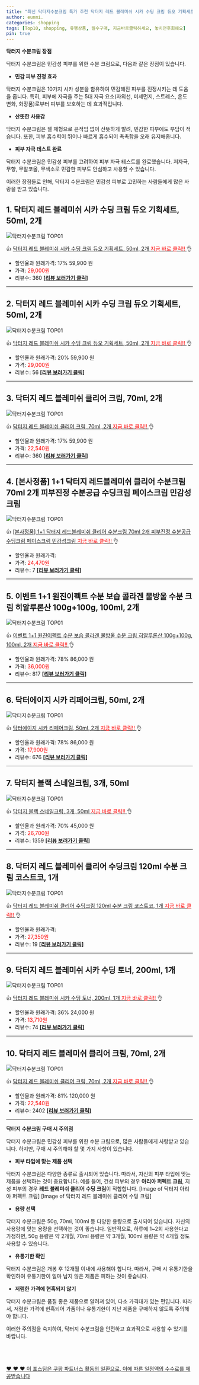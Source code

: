 ```yaml
---
title: "최신 닥터지수분크림 특가 추천 닥터지 레드 블레미쉬 시카 수딩 크림 듀오 기획세트, 50ml, 2개 비교 장점"
author: eunmi.
categories: shopping
tags: [Top10, shopping, 유행상품, 필수구매, 지금바로클릭하세요, 놓치면후회해요]
pin: true
---
```

**닥터지 수분크림 장점**

닥터지 수분크림은 민감성 피부를 위한 수분 크림으로, 다음과 같은 장점이 있습니다.

* **민감 피부 진정 효과**

닥터지 수분크림은 10가지 시카 성분을 함유하여 민감해진 피부를 진정시키는 데 도움을 줍니다. 특히, 피부에 자극을 주는 5대 자극 요소(자외선, 미세먼지, 스트레스, 온도 변화, 화장품)로부터 피부를 보호하는 데 효과적입니다.

* **산뜻한 사용감**

닥터지 수분크림은 젤 제형으로 끈적임 없이 산뜻하게 발려, 민감한 피부에도 부담이 적습니다. 또한, 피부 흡수력이 뛰어나 빠르게 흡수되어 촉촉함을 오래 유지해줍니다.

* **피부 자극 테스트 완료**

닥터지 수분크림은 민감성 피부를 고려하여 피부 자극 테스트를 완료했습니다. 저자극, 무향, 무알코올, 무색소로 민감한 피부도 안심하고 사용할 수 있습니다.

이러한 장점들로 인해, 닥터지 수분크림은 민감성 피부로 고민하는 사람들에게 많은 사랑을 받고 있습니다.

   

## 1. 닥터지 레드 블레미쉬 시카 수딩 크림 듀오 기획세트, 50ml, 2개

![닥터지수분크림 TOP01](https://thumbnail10.coupangcdn.com/thumbnails/remote/230x230ex/image/retail/images/1255023536802919-5b76ce33-0e01-44dc-9f69-5bd3c4face8c.jpg)


👍 [닥터지 레드 블레미쉬 시카 수딩 크림 듀오 기획세트, 50ml, 2개 <font color=red> 지금 바로 클릭!! </font> ](https://link.coupang.com/re/AFFSDP?lptag=AF3617701&subid=GithubCoopas&pageKey=6431601098&traceid=V0-153&itemId=16305772888&vendorItemId=76144598855) 👌 


- 할인율과 원래가격: 17%  59,900   원
- 가격: <span style='color:red'>29,000원</span>
- 리뷰수: 360  [**[리뷰 보러가기 클릭]**](https://link.coupang.com/re/AFFSDP?lptag=AF3617701&subid=GithubCoopas&pageKey=6431601098&traceid=V0-153&itemId=16305772888&vendorItemId=76144598855)

---


   

## 2. 닥터지 레드 블레미쉬 시카 수딩 크림 듀오 기획세트, 50ml, 2개

![닥터지수분크림 TOP01](https://thumbnail10.coupangcdn.com/thumbnails/remote/230x230ex/image/retail/images/1255023536802919-5b76ce33-0e01-44dc-9f69-5bd3c4face8c.jpg)


👍 [닥터지 레드 블레미쉬 시카 수딩 크림 듀오 기획세트, 50ml, 2개 <font color=red> 지금 바로 클릭!! </font> ](https://link.coupang.com/re/AFFSDP?lptag=AF3617701&subid=GithubCoopas&pageKey=6431601098&traceid=V0-153&itemId=16305772888&vendorItemId=76144598855) 👌 


- 할인율과 원래가격: 20%  59,900   원
- 가격: <span style='color:red'>29,000원</span>
- 리뷰수: 56  [**[리뷰 보러가기 클릭]**](https://link.coupang.com/re/AFFSDP?lptag=AF3617701&subid=GithubCoopas&pageKey=6431601098&traceid=V0-153&itemId=16305772888&vendorItemId=76144598855)

---


   

## 3. 닥터지 레드 블레미쉬 클리어 크림, 70ml, 2개

![닥터지수분크림 TOP01](https://thumbnail10.coupangcdn.com/thumbnails/remote/230x230ex/image/vendor_inventory/9cca/31fd9825261058951479ba7c3853e16183383ef0b1028513ba46fa5de7f2.jpg)


👍 [닥터지 레드 블레미쉬 클리어 크림, 70ml, 2개 <font color=red> 지금 바로 클릭!! </font> ](https://link.coupang.com/re/AFFSDP?lptag=AF3617701&subid=GithubCoopas&pageKey=5399156946&traceid=V0-153&itemId=9419886722&vendorItemId=86464501067) 👌 


- 할인율과 원래가격: 17%  59,900   원
- 가격: <span style='color:red'>22,540원</span>
- 리뷰수: 360  [**[리뷰 보러가기 클릭]**](https://link.coupang.com/re/AFFSDP?lptag=AF3617701&subid=GithubCoopas&pageKey=5399156946&traceid=V0-153&itemId=9419886722&vendorItemId=86464501067)

---


   

## 4. [본사정품] 1+1 닥터지 레드블레미쉬 클리어 수분크림 70ml 2개 피부진정 수분공급 수딩크림 페이스크림 민감성크림

![닥터지수분크림 TOP01](https://thumbnail9.coupangcdn.com/thumbnails/remote/230x230ex/image/vendor_inventory/6053/d7908d9e6ea97b31c5035c13e6274126b18041633c17cb91134a649034ec.jpg)


👍 [[본사정품] 1+1 닥터지 레드블레미쉬 클리어 수분크림 70ml 2개 피부진정 수분공급 수딩크림 페이스크림 민감성크림 <font color=red> 지금 바로 클릭!! </font> ](https://link.coupang.com/re/AFFSDP?lptag=AF3617701&subid=GithubCoopas&pageKey=7417134165&traceid=V0-153&itemId=19232361575&vendorItemId=86501735331) 👌 


- 할인율과 원래가격: 
- 가격: <span style='color:red'>24,470원</span>
- 리뷰수: 7  [**[리뷰 보러가기 클릭]**](https://link.coupang.com/re/AFFSDP?lptag=AF3617701&subid=GithubCoopas&pageKey=7417134165&traceid=V0-153&itemId=19232361575&vendorItemId=86501735331)

---


   

## 5. 이벤트 1+1 원진이펙트 수분 보습 콜라겐 물방울 수분 크림 히알루론산 100g+100g, 100ml, 2개

![닥터지수분크림 TOP01](https://thumbnail9.coupangcdn.com/thumbnails/remote/230x230ex/image/vendor_inventory/95ed/7e0000a8ef1e5fe71eb3d14ab8f2d2b772f106a812d029cd66f24f832665.png)


👍 [이벤트 1+1 원진이펙트 수분 보습 콜라겐 물방울 수분 크림 히알루론산 100g+100g, 100ml, 2개 <font color=red> 지금 바로 클릭!! </font> ](https://link.coupang.com/re/AFFSDP?lptag=AF3617701&subid=GithubCoopas&pageKey=6822879301&traceid=V0-153&itemId=16187902289&vendorItemId=87498941199) 👌 


- 할인율과 원래가격: 78%  86,000   원
- 가격: <span style='color:red'>36,000원</span>
- 리뷰수: 817  [**[리뷰 보러가기 클릭]**](https://link.coupang.com/re/AFFSDP?lptag=AF3617701&subid=GithubCoopas&pageKey=6822879301&traceid=V0-153&itemId=16187902289&vendorItemId=87498941199)

---


   

## 6. 닥터에이지 시카 리페어크림, 50ml, 2개

![닥터지수분크림 TOP01](https://thumbnail9.coupangcdn.com/thumbnails/remote/230x230ex/image/retail/images/4364813542549906-5350c7a7-9279-4c44-9c77-bd016f22f702.jpg)


👍 [닥터에이지 시카 리페어크림, 50ml, 2개 <font color=red> 지금 바로 클릭!! </font> ](https://link.coupang.com/re/AFFSDP?lptag=AF3617701&subid=GithubCoopas&pageKey=6174360973&traceid=V0-153&itemId=2647629542&vendorItemId=70638435618) 👌 


- 할인율과 원래가격: 78%  86,000   원
- 가격: <span style='color:red'>17,900원</span>
- 리뷰수: 676  [**[리뷰 보러가기 클릭]**](https://link.coupang.com/re/AFFSDP?lptag=AF3617701&subid=GithubCoopas&pageKey=6174360973&traceid=V0-153&itemId=2647629542&vendorItemId=70638435618)

---


   

## 7. 닥터지 블랙 스네일크림, 3개, 50ml

![닥터지수분크림 TOP01](https://thumbnail9.coupangcdn.com/thumbnails/remote/230x230ex/image/retail/images/40fc048a-78fe-4d61-85b1-cc48d878ba0f6545159969151950245.png)


👍 [닥터지 블랙 스네일크림, 3개, 50ml <font color=red> 지금 바로 클릭!! </font> ](https://link.coupang.com/re/AFFSDP?lptag=AF3617701&subid=GithubCoopas&pageKey=7112172506&traceid=V0-153&itemId=19503737130&vendorItemId=86285370362) 👌 


- 할인율과 원래가격: 70%  45,000   원
- 가격: <span style='color:red'>26,700원</span>
- 리뷰수: 1359  [**[리뷰 보러가기 클릭]**](https://link.coupang.com/re/AFFSDP?lptag=AF3617701&subid=GithubCoopas&pageKey=7112172506&traceid=V0-153&itemId=19503737130&vendorItemId=86285370362)

---


   

## 8. 닥터지 레드 블레미쉬 클리어 수딩크림 120ml 수분 크림 코스트코, 1개

![닥터지수분크림 TOP01](https://thumbnail6.coupangcdn.com/thumbnails/remote/230x230ex/image/vendor_inventory/512b/86ba387009dbd968f4f6fe966a9d7541f2c428183d8bf0a9dad06977c7cd.png)


👍 [닥터지 레드 블레미쉬 클리어 수딩크림 120ml 수분 크림 코스트코, 1개 <font color=red> 지금 바로 클릭!! </font> ](https://link.coupang.com/re/AFFSDP?lptag=AF3617701&subid=GithubCoopas&pageKey=7590089972&traceid=V0-153&itemId=20054829808&vendorItemId=87142351410) 👌 


- 할인율과 원래가격: 
- 가격: <span style='color:red'>27,350원</span>
- 리뷰수: 19  [**[리뷰 보러가기 클릭]**](https://link.coupang.com/re/AFFSDP?lptag=AF3617701&subid=GithubCoopas&pageKey=7590089972&traceid=V0-153&itemId=20054829808&vendorItemId=87142351410)

---


   

## 9. 닥터지 레드 블레미쉬 시카 수딩 토너, 200ml, 1개

![닥터지수분크림 TOP01](https://thumbnail8.coupangcdn.com/thumbnails/remote/230x230ex/image/retail/images/1817985208705261-5e15e252-6486-4507-8f70-c7a8cbd5ce42.jpg)


👍 [닥터지 레드 블레미쉬 시카 수딩 토너, 200ml, 1개 <font color=red> 지금 바로 클릭!! </font> ](https://link.coupang.com/re/AFFSDP?lptag=AF3617701&subid=GithubCoopas&pageKey=7685374088&traceid=V0-153&itemId=20536974855&vendorItemId=81821492106) 👌 


- 할인율과 원래가격: 36%  24,000   원
- 가격: <span style='color:red'>13,710원</span>
- 리뷰수: 74  [**[리뷰 보러가기 클릭]**](https://link.coupang.com/re/AFFSDP?lptag=AF3617701&subid=GithubCoopas&pageKey=7685374088&traceid=V0-153&itemId=20536974855&vendorItemId=81821492106)

---


   

## 10. 닥터지 레드 블레미쉬 클리어 크림, 70ml, 2개

![닥터지수분크림 TOP01](https://thumbnail10.coupangcdn.com/thumbnails/remote/230x230ex/image/vendor_inventory/9cca/31fd9825261058951479ba7c3853e16183383ef0b1028513ba46fa5de7f2.jpg)


👍 [닥터지 레드 블레미쉬 클리어 크림, 70ml, 2개 <font color=red> 지금 바로 클릭!! </font> ](https://link.coupang.com/re/AFFSDP?lptag=AF3617701&subid=GithubCoopas&pageKey=5399156946&traceid=V0-153&itemId=9419886722&vendorItemId=86464501067) 👌 


- 할인율과 원래가격: 81%  120,000   원
- 가격: <span style='color:red'>22,540원</span>
- 리뷰수: 2402  [**[리뷰 보러가기 클릭]**](https://link.coupang.com/re/AFFSDP?lptag=AF3617701&subid=GithubCoopas&pageKey=5399156946&traceid=V0-153&itemId=9419886722&vendorItemId=86464501067)

---
**닥터지 수분크림 구매 시 주의점**

닥터지 수분크림은 민감성 피부를 위한 수분 크림으로, 많은 사람들에게 사랑받고 있습니다. 하지만, 구매 시 주의해야 할 몇 가지 사항이 있습니다.

* **피부 타입에 맞는 제품 선택**

닥터지 수분크림은 다양한 종류로 출시되어 있습니다. 따라서, 자신의 피부 타입에 맞는 제품을 선택하는 것이 중요합니다. 예를 들어, 건성 피부의 경우 **아리아 퍼펙트 크림**, 지성 피부의 경우 **레드 블레미쉬 클리어 수딩 크림**이 적합합니다.
[Image of 닥터지 아리아 퍼펙트 크림]
[Image of 닥터지 레드 블레미쉬 클리어 수딩 크림]

* **용량 선택**

닥터지 수분크림은 50g, 70ml, 100ml 등 다양한 용량으로 출시되어 있습니다. 자신의 사용량에 맞는 용량을 선택하는 것이 좋습니다. 일반적으로, 하루에 1~2회 사용한다고 가정하면, 50g 용량은 약 2개월, 70ml 용량은 약 3개월, 100ml 용량은 약 4개월 정도 사용할 수 있습니다.

* **유통기한 확인**

닥터지 수분크림은 개봉 후 12개월 이내에 사용해야 합니다. 따라서, 구매 시 유통기한을 확인하여 유통기한이 얼마 남지 않은 제품은 피하는 것이 좋습니다.

* **저렴한 가격에 현혹되지 않기**

닥터지 수분크림은 품질 좋은 제품으로 알려져 있어, 다소 가격대가 있는 편입니다. 따라서, 저렴한 가격에 현혹되어 가품이나 유통기한이 지난 제품을 구매하지 않도록 주의해야 합니다.

이러한 주의점을 숙지하여, 닥터지 수분크림을 안전하고 효과적으로 사용할 수 있기를 바랍니다.<br><br><br><br><br> [ ❤ ❤ ❤ 이 포스팅은 쿠팡 파트너스 활동의 일환으로, 이에 따른 일정액의 수수료를 제공받습니다](https://link.coupang.com/a/bcEFyh)